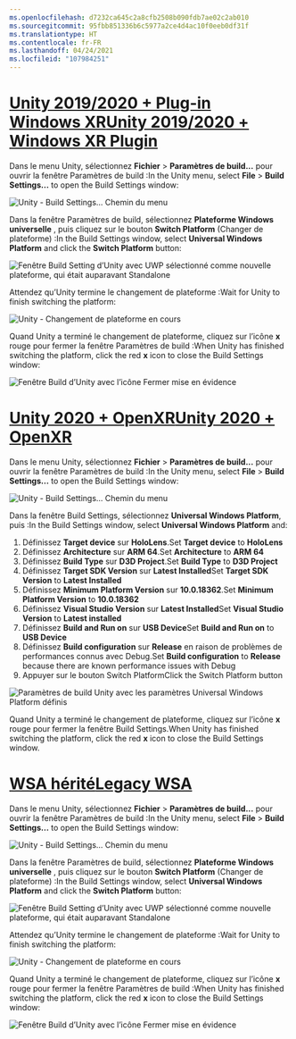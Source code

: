 ```yaml
---
ms.openlocfilehash: d7232ca645c2a8cfb2508b090fdb7ae02c2ab010
ms.sourcegitcommit: 95fbb851336b6c5977a2ce4d4ac10f0eeb0df31f
ms.translationtype: HT
ms.contentlocale: fr-FR
ms.lasthandoff: 04/24/2021
ms.locfileid: "107984251"
---
```

# <a name="unity-20192020--windows-xr-plugin"></a>[<span data-ttu-id="09441-101">Unity 2019/2020 + Plug-in Windows XR</span><span class="sxs-lookup"><span data-stu-id="09441-101">Unity 2019/2020 + Windows XR Plugin</span></span>](#tab/winxr)

<span data-ttu-id="09441-102">Dans le menu Unity, sélectionnez **Fichier** > **Paramètres de build...** pour ouvrir la fenêtre Paramètres de build :</span><span class="sxs-lookup"><span data-stu-id="09441-102">In the Unity menu, select **File** > **Build Settings...** to open the Build Settings window:</span></span>

![Unity - Build Settings... Chemin du menu](../images/mr-learning-base/base-02-section2-step1-1.png)

<span data-ttu-id="09441-104">Dans la fenêtre Paramètres de build, sélectionnez **Plateforme Windows universelle** , puis cliquez sur le bouton **Switch Platform** (Changer de plateforme) :</span><span class="sxs-lookup"><span data-stu-id="09441-104">In the Build Settings window, select **Universal Windows Platform** and click the **Switch Platform** button:</span></span>

![Fenêtre Build Setting d’Unity avec UWP sélectionné comme nouvelle plateforme, qui était auparavant Standalone](../images/mr-learning-base/base-02-section2-step1-2.png)

<span data-ttu-id="09441-106">Attendez qu’Unity termine le changement de plateforme :</span><span class="sxs-lookup"><span data-stu-id="09441-106">Wait for Unity to finish switching the platform:</span></span>

![Unity - Changement de plateforme en cours](../images/mr-learning-base/base-02-section2-step1-3.png)

<span data-ttu-id="09441-108">Quand Unity a terminé le changement de plateforme, cliquez sur l’icône **x** rouge pour fermer la fenêtre Paramètres de build :</span><span class="sxs-lookup"><span data-stu-id="09441-108">When Unity has finished switching the platform, click the red **x** icon to close the Build Settings window:</span></span>

![Fenêtre Build d’Unity avec l’icône Fermer mise en évidence](../images/mr-learning-base/base-02-section2-step1-4.png)

# <a name="unity-2020--openxr"></a>[<span data-ttu-id="09441-110">Unity 2020 + OpenXR</span><span class="sxs-lookup"><span data-stu-id="09441-110">Unity 2020 + OpenXR</span></span>](#tab/openxr)

<span data-ttu-id="09441-111">Dans le menu Unity, sélectionnez **Fichier** > **Paramètres de build...** pour ouvrir la fenêtre Paramètres de build :</span><span class="sxs-lookup"><span data-stu-id="09441-111">In the Unity menu, select **File** > **Build Settings...** to open the Build Settings window:</span></span>

![Unity - Build Settings... Chemin du menu](../images/mr-learning-base/base-02-section2-step1-1.png)

<span data-ttu-id="09441-113">Dans la fenêtre Build Settings, sélectionnez **Universal Windows Platform**, puis :</span><span class="sxs-lookup"><span data-stu-id="09441-113">In the Build Settings window, select **Universal Windows Platform** and:</span></span>
1.  <span data-ttu-id="09441-114">Définissez **Target device** sur **HoloLens**.</span><span class="sxs-lookup"><span data-stu-id="09441-114">Set **Target device** to **HoloLens**</span></span>
2.  <span data-ttu-id="09441-115">Définissez **Architecture** sur **ARM 64**.</span><span class="sxs-lookup"><span data-stu-id="09441-115">Set **Architecture** to **ARM 64**</span></span>
3.  <span data-ttu-id="09441-116">Définissez **Build Type** sur **D3D Project**.</span><span class="sxs-lookup"><span data-stu-id="09441-116">Set **Build Type** to **D3D Project**</span></span>
4.  <span data-ttu-id="09441-117">Définissez **Target SDK Version** sur **Latest Installed**</span><span class="sxs-lookup"><span data-stu-id="09441-117">Set **Target SDK Version** to **Latest Installed**</span></span>
5.  <span data-ttu-id="09441-118">Définissez **Minimum Platform Version** sur **10.0.18362**.</span><span class="sxs-lookup"><span data-stu-id="09441-118">Set **Minimum Platform Version** to **10.0.18362**</span></span>
6.  <span data-ttu-id="09441-119">Définissez **Visual Studio Version** sur **Latest Installed**</span><span class="sxs-lookup"><span data-stu-id="09441-119">Set **Visual Studio Version** to **Latest installed**</span></span>
7.  <span data-ttu-id="09441-120">Définissez **Build and Run on** sur **USB Device**</span><span class="sxs-lookup"><span data-stu-id="09441-120">Set **Build and Run on** to **USB Device**</span></span>
8.  <span data-ttu-id="09441-121">Définissez **Build configuration** sur **Release** en raison de problèmes de performances connus avec Debug.</span><span class="sxs-lookup"><span data-stu-id="09441-121">Set **Build configuration** to **Release** because there are known performance issues with Debug</span></span>
9.  <span data-ttu-id="09441-122">Appuyer sur le bouton Switch Platform</span><span class="sxs-lookup"><span data-stu-id="09441-122">Click the Switch Platform button</span></span>


![Paramètres de build Unity avec les paramètres Universal Windows Platform définis](../images/mr-learning-base/base-02-section2-step1-2-openxr.png)

<span data-ttu-id="09441-124">Quand Unity a terminé le changement de plateforme, cliquez sur l’icône **x** rouge pour fermer la fenêtre Build Settings.</span><span class="sxs-lookup"><span data-stu-id="09441-124">When Unity has finished switching the platform, click the red **x** icon to close the Build Settings window.</span></span>

# <a name="legacy-wsa"></a>[<span data-ttu-id="09441-125">WSA hérité</span><span class="sxs-lookup"><span data-stu-id="09441-125">Legacy WSA</span></span>](#tab/wsa)

<span data-ttu-id="09441-126">Dans le menu Unity, sélectionnez **Fichier** > **Paramètres de build...** pour ouvrir la fenêtre Paramètres de build :</span><span class="sxs-lookup"><span data-stu-id="09441-126">In the Unity menu, select **File** > **Build Settings...** to open the Build Settings window:</span></span>

![Unity - Build Settings... Chemin du menu](../images/mr-learning-base/base-02-section2-step1-1.png)

<span data-ttu-id="09441-128">Dans la fenêtre Paramètres de build, sélectionnez **Plateforme Windows universelle** , puis cliquez sur le bouton **Switch Platform** (Changer de plateforme) :</span><span class="sxs-lookup"><span data-stu-id="09441-128">In the Build Settings window, select **Universal Windows Platform** and click the **Switch Platform** button:</span></span>

![Fenêtre Build Setting d’Unity avec UWP sélectionné comme nouvelle plateforme, qui était auparavant Standalone](../images/mr-learning-base/base-02-section2-step1-2.png)

<span data-ttu-id="09441-130">Attendez qu’Unity termine le changement de plateforme :</span><span class="sxs-lookup"><span data-stu-id="09441-130">Wait for Unity to finish switching the platform:</span></span>

![Unity - Changement de plateforme en cours](../images/mr-learning-base/base-02-section2-step1-3.png)

<span data-ttu-id="09441-132">Quand Unity a terminé le changement de plateforme, cliquez sur l’icône **x** rouge pour fermer la fenêtre Paramètres de build :</span><span class="sxs-lookup"><span data-stu-id="09441-132">When Unity has finished switching the platform, click the red **x** icon to close the Build Settings window:</span></span>

![Fenêtre Build d’Unity avec l’icône Fermer mise en évidence](../images/mr-learning-base/base-02-section2-step1-4.png)
